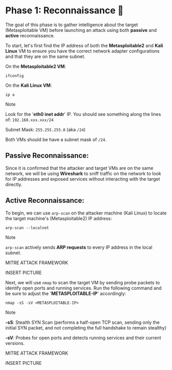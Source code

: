 # Phase 1: Reconnaissance 🔎

The goal of this phase is to gather intelligence about the target (Metasploitable VM) before launching an attack using both **passive** and **active** reconnaissance. 

To start, let's first find the IP address of both the **Metasploitable2** and **Kali Linux** VM to ensure you have the correct network adapter configurations and that they are on the same subnet.

On the **Metasploitable2 VM**:
```
ifconfig
```
On the **Kali Linux VM**:

```
ip a
```

> [!NOTE]
> Look for the '**eth0 inet addr**' IP. You should see something along the lines of: `192.168.xxx.xxx/24`
>
> Subnet Mask: `255.255.255.0` (aka `/24`)
>
> Both VMs should be have a subnet mask of `/24`.


## Passive Reconnaissance:

Since it is confirmed that the attacker and target VMs are on the same network, we will be using **Wireshark** to sniff traffic on the network to look for IP addresses and exposed services without interacting with the target directly. 

## Active Reconnaissance: 

To begin, we can use `arp-scan` on the attacker machine (Kali Linux) to locate the target machine's (Metasploitable2) IP address:

```
arp-scan --localnet
```

> [!NOTE]
> `arp-scan` actively sends **ARP requests** to every IP address in the local subnet.

MITRE ATTACK FRAMEWORK

INSERT PICTURE

Next, we will use `nmap` to scan the target VM by sending probe packets to identify open ports and running services. Run the following command and be sure to adjust the '**METASPLOITABLE-IP**' accordingly:

```
nmap -sS -sV <METASPLOITABLE-IP>
```

> [!NOTE]
> **-sS**: Stealth SYN Scan (performs a half-open TCP scan, sending only the initial SYN packet, and not completing the full handshake to remain stealthy)
> 
> **-sV**: Probes for open ports and detects running services and their current versions.

MITRE ATTACK FRAMEWORK

INSERT PICTURE


